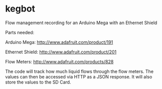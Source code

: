 kegbot
======

Flow management recording for an Arduino Mega with an Ethernet Shield


Parts needed:

Arduino Mega: http://www.adafruit.com/product/191

Ethernet Shield: http://www.adafruit.com/product/201

Flow Meters: http://www.adafruit.com/products/828


The code will track how much liquid flows through the flow meters.  The values can then be accessed via HTTP as a JSON response.  It will also store the values to the SD Card.
